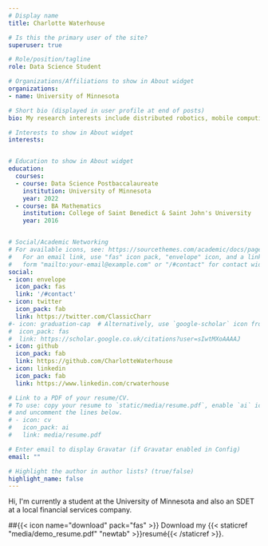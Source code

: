 ```yaml
---
# Display name
title: Charlotte Waterhouse

# Is this the primary user of the site?
superuser: true

# Role/position/tagline
role: Data Science Student

# Organizations/Affiliations to show in About widget
organizations:
- name: University of Minnesota 

# Short bio (displayed in user profile at end of posts)
bio: My research interests include distributed robotics, mobile computing and programmable matter.

# Interests to show in About widget
interests:


# Education to show in About widget
education:
  courses:
  - course: Data Science Postbaccalaureate
    institution: University of Minnesota
    year: 2022
  - course: BA Mathematics
    institution: College of Saint Benedict & Saint John's University
    year: 2016


# Social/Academic Networking
# For available icons, see: https://sourcethemes.com/academic/docs/page-builder/#icons
#   For an email link, use "fas" icon pack, "envelope" icon, and a link in the
#   form "mailto:your-email@example.com" or "/#contact" for contact widget.
social:
- icon: envelope
  icon_pack: fas
  link: '/#contact'
- icon: twitter
  icon_pack: fab
  link: https://twitter.com/ClassicCharr
#- icon: graduation-cap  # Alternatively, use `google-scholar` icon from `ai` icon pack
#  icon_pack: fas
#  link: https://scholar.google.co.uk/citations?user=sIwtMXoAAAAJ
- icon: github
  icon_pack: fab
  link: https://github.com/CharlotteWaterhouse
- icon: linkedin
  icon_pack: fab
  link: https://www.linkedin.com/crwaterhouse

# Link to a PDF of your resume/CV.
# To use: copy your resume to `static/media/resume.pdf`, enable `ai` icons in `params.toml`, 
# and uncomment the lines below.
# - icon: cv
#   icon_pack: ai
#   link: media/resume.pdf

# Enter email to display Gravatar (if Gravatar enabled in Config)
email: ""

# Highlight the author in author lists? (true/false)
highlight_name: false
---
```


Hi, I'm currently a student at the University of Minnesota and also an SDET at a local financial services company.

##{{< icon name="download" pack="fas" >}} Download my {{< staticref "media/demo_resume.pdf" "newtab" >}}resumé{{< /staticref >}}.

